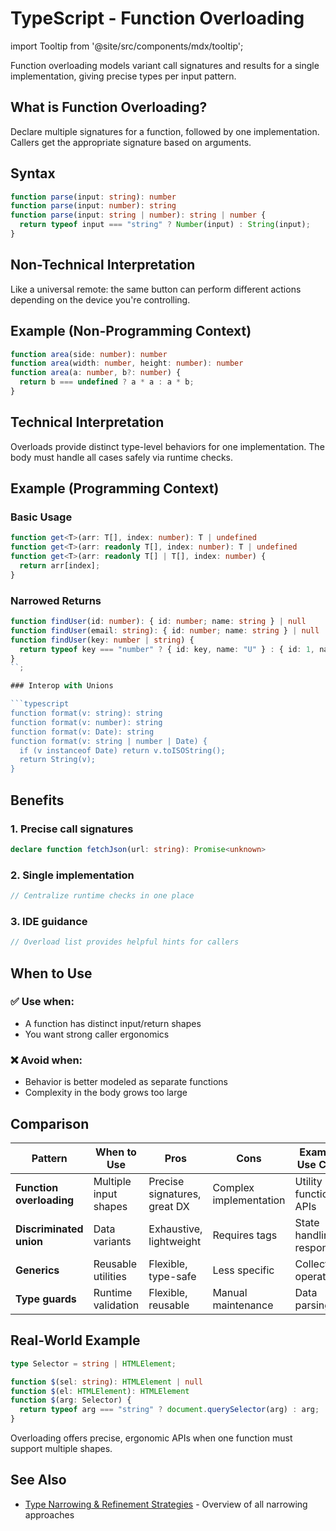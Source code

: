 # TypeScript - Function Overloading

import Tooltip from '@site/src/components/mdx/tooltip';

Function overloading models variant call signatures and results for a single implementation, giving precise types per input pattern.

## What is Function Overloading?

Declare multiple signatures for a function, followed by one implementation. Callers get the appropriate signature based on arguments.

## Syntax

```typescript
function parse(input: string): number
function parse(input: number): string
function parse(input: string | number): string | number {
  return typeof input === "string" ? Number(input) : String(input);
}
```

## Non-Technical Interpretation

Like a universal remote: the same button can perform different actions depending on the device you're controlling.

## Example (Non-Programming Context)

```typescript
function area(side: number): number
function area(width: number, height: number): number
function area(a: number, b?: number) {
  return b === undefined ? a * a : a * b;
}
```

## Technical Interpretation

Overloads provide distinct type-level behaviors for one implementation. The body must handle all cases safely via runtime checks.

## Example (Programming Context)

### Basic Usage

```typescript
function get<T>(arr: T[], index: number): T | undefined
function get<T>(arr: readonly T[], index: number): T | undefined
function get<T>(arr: readonly T[] | T[], index: number) {
  return arr[index];
}
```

### Narrowed Returns

```typescript
function findUser(id: number): { id: number; name: string } | null
function findUser(email: string): { id: number; name: string } | null
function findUser(key: number | string) {
  return typeof key === "number" ? { id: key, name: "U" } : { id: 1, name: key };
}
``;

### Interop with Unions

```typescript
function format(v: string): string
function format(v: number): string
function format(v: Date): string
function format(v: string | number | Date) {
  if (v instanceof Date) return v.toISOString();
  return String(v);
}
```

## Benefits

### 1. Precise call signatures
```typescript
declare function fetchJson(url: string): Promise<unknown>
```

### 2. Single implementation
```typescript
// Centralize runtime checks in one place
```

### 3. IDE guidance
```typescript
// Overload list provides helpful hints for callers
```

## When to Use

### ✅ Use when:
- A function has distinct input/return shapes
- You want strong caller ergonomics

### ❌ Avoid when:
- Behavior is better modeled as separate functions
- Complexity in the body grows too large

## Comparison

| Pattern | When to Use | Pros | Cons | Example Use Case |
|---------|-------------|------|------|------------------|
| **Function overloading** | <Tooltip text="Use when one function supports distinct call signatures">Multiple input shapes</Tooltip> | <Tooltip text="Precise types for callers based on signature">Precise signatures, great DX</Tooltip> | <Tooltip text="Single implementation must handle all cases">Complex implementation</Tooltip> | <Tooltip text="Common scenarios where this pattern works well">Utility functions, APIs</Tooltip> |
| **Discriminated union** | <Tooltip text="Use when data variants need exhaustive handling">Data variants</Tooltip> | <Tooltip text="Strong exhaustiveness and clarity">Exhaustive, lightweight</Tooltip> | <Tooltip text="Requires maintaining tags on data">Requires tags</Tooltip> | <Tooltip text="Common scenarios where this pattern works well">State handling, responses</Tooltip> |
| **Generics** | <Tooltip text="Use for reusable, shape-agnostic utilities">Reusable utilities</Tooltip> | <Tooltip text="Flexible, powerful relationships between types">Flexible, type-safe</Tooltip> | <Tooltip text="Results can be abstract or less specific">Less specific</Tooltip> | <Tooltip text="Common scenarios where this pattern works well">Collection operations</Tooltip> |
| **Type guards** | <Tooltip text="Use for runtime validation prior to safe use">Runtime validation</Tooltip> | <Tooltip text="Very flexible and reusable in many places">Flexible, reusable</Tooltip> | <Tooltip text="Requires writing and maintaining guard code">Manual maintenance</Tooltip> | <Tooltip text="Common scenarios where this pattern works well">Data parsing</Tooltip> |

## Real-World Example

```typescript
type Selector = string | HTMLElement;

function $(sel: string): HTMLElement | null
function $(el: HTMLElement): HTMLElement
function $(arg: Selector) {
  return typeof arg === "string" ? document.querySelector(arg) : arg;
}
```

Overloading offers precise, ergonomic APIs when one function must support multiple shapes.

## See Also

- [Type Narrowing & Refinement Strategies](./type-narrowing-strategies.md) - Overview of all narrowing approaches


